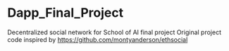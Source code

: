 # Dapp_Final_Project
Decentralized social network for School of AI final project
Original project code inspired by https://github.com/montyanderson/ethsocial

